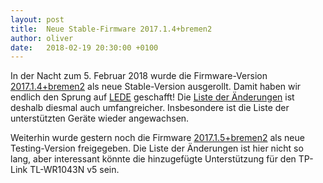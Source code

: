 ```yaml
---
layout: post
title:  Neue Stable-Firmware 2017.1.4+bremen2
author: oliver
date:   2018-02-19 20:30:00 +0100
---
```


In der Nacht zum 5. Februar 2018 wurde die Firmware-Version [2017.1.4+bremen2](https://wiki.bremen.freifunk.net/Firmware/Changelog#freifunk-bremen-versionen_2017-1-4-bremen2) als neue Stable-Version ausgerollt. Damit haben wir endlich den Sprung auf [LEDE](https://de.wikipedia.org/wiki/LEDE_%28Linux-Distribution%29) geschafft! Die [Liste der Änderungen](https://wiki.bremen.freifunk.net/Firmware/Changelog#freifunk-bremen-versionen_2017-1-4-bremen1-2017-1-4-bremen1) ist deshalb diesmal auch umfangreicher. Insbesondere ist die Liste der unterstützten Geräte wieder angewachsen.

Weiterhin wurde gestern noch die Firmware [2017.1.5+bremen2](https://wiki.bremen.freifunk.net/Firmware/Changelog#freifunk-bremen-versionen_2017-1-5-bremen2) als neue Testing-Version freigegeben. Die Liste der Änderungen ist hier nicht so lang, aber interessant könnte die hinzugefügte Unterstützung für den TP-Link TL-WR1043N v5 sein.
